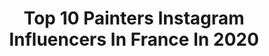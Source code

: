 ---
title: Top 10 Painters Instagram Influencers In France In 2020
description: >-
  Find top painters Instagram influencers in France in 2020. Most popular hashtags: #blue #artwork #paint #drawing.
platform: Instagram
profiles:
  - username: "barphul"
    fullname: >-
      BarbaraArphul 🇬🇭🇨🇮💕
    location: "France"
    followers: 19035
    engagement: 352
    commentsToLikes: 0.032026
    id: ck602ibwzhg2i0i14fpd0j1q9
    verified: false
    hashtags: "#fitfam, #fitspo, #fitnessgoals, #fitnessaddict"
  - username: "ricky400ml"
    fullname: >-
      ✖ Ricƙყ
    location: "France"
    followers: 5883
    engagement: 1471
    commentsToLikes: 0.121931
    id: ckap0xhz7s8uv0i782sqcijms
    verified: false
    hashtags: "#artsgram, #beet, #goodtype, #typegang"
  - username: "nikollah"
    fullname: >-
      Nikollah
    location: "France"
    followers: 9036
    engagement: 681
    commentsToLikes: 0.013028
    id: ck5bwkhjylvk00i11gnb4em1e
    verified: false
    hashtags: "#friyay, #chest, #artistic, #maleart"
  - username: "allisondepmuah"
    fullname: >-
      Allison Depriestre Makeup
    location: "France"
    followers: 20928
    engagement: 257
    commentsToLikes: 0.052108
    id: ck0ud1im6i64m0i196j0844wj
    verified: false
    hashtags: "#redlips, #sumptuouslash, #wavyhairstyle, #howtomakeup"
  - username: "flora.roberts"
    fullname: >-
      Flora Roberts
    location: "France"
    followers: 6446
    engagement: 1082
    commentsToLikes: 0.087483
    id: ckaoqt9i6ka390i7841t146jb
    verified: false
    hashtags: "#flowers, #theclear, #edgeofthegarden, #find"
  - username: "koga.one"
    fullname: >-
      Matthieu Koga
    location: "France"
    followers: 6192
    engagement: 659
    commentsToLikes: 0.041105
    id: ck6014w4reua60i14aedlbbqs
    verified: false
    hashtags: "#spraypaint, #portraits, #wall, #exhibition"
  - username: "ehssan.gholami"
    fullname: >-
      Ehssan Gholami
    location: "France"
    followers: 3365
    engagement: 2660
    commentsToLikes: 0.068308
    id: ck55m0lub2wm20i11vsoo5c37
    verified: false
    hashtags: "#roma, #paintings, #wall, #concept"
  - username: "_robin_art"
    fullname: >-
      RobinDessin ✏️
    location: "France"
    followers: 28106
    engagement: 877
    commentsToLikes: 0.025749
    id: ckapb7h3lyv0o0i78otc5qwu1
    verified: false
    hashtags: "#copicmarker, #illustrators, #cartoonartist, #caligraphyart"
  - username: "crazymurieli"
    fullname: >-
      Muriel Massin
    location: "France"
    followers: 18571
    engagement: 402
    commentsToLikes: 0.071061
    id: ck8t4g0go6nwr0j78rwq8eapm
    verified: false
    hashtags: "#collage, #black"
  - username: "joanniehoule_art"
    fullname: >-
      Joannie Houle
    location: "France"
    followers: 25498
    engagement: 1109
    commentsToLikes: 0.020260
    id: ck0u7iu0b4vpg0i19v75vgjvy
    verified: false
    hashtags: "#sharethelove, #plants, #artphilosophy, #whitegalleryco"
---
